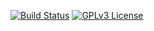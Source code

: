 [![Build Status](https://travis-ci.org/mle86/hi.svg?branch=master)](https://travis-ci.org/mle86/hi)
[![GPLv3 License](https://img.shields.io/badge/license-GPL%20v3-498e7f.svg?style=flat)](/COPYING)

